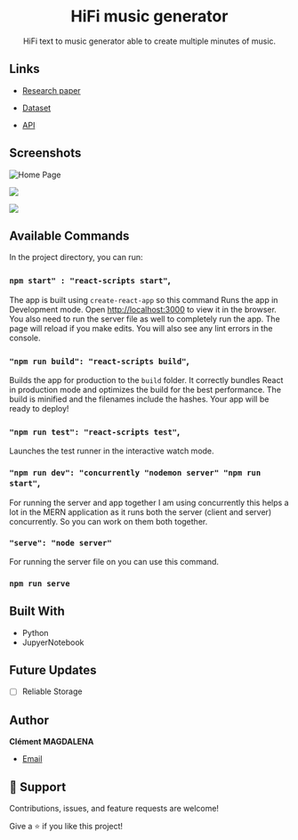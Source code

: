 <h1 align="center">HiFi music generator</h1>

<p align="center">HiFi text to music generator able to create multiple minutes of music.</p>

## Links

- [Research paper](https://arxiv.org/abs/2301.11325)

- [Dataset](https://www.kaggle.com/datasets/googleai/musiccaps)

- [API](<API Link> "API")

## Screenshots

![Home Page](/screenshots/1.png "Home Page")

![](/screenshots/2.png)

![](/screenshots/3.png)

## Available Commands

In the project directory, you can run:

### `npm start" : "react-scripts start"`,

The app is built using `create-react-app` so this command Runs the app in Development mode. Open [http://localhost:3000](http://localhost:3000) to view it in the browser. You also need to run the server file as well to completely run the app. The page will reload if you make edits.
You will also see any lint errors in the console.

### `"npm run build": "react-scripts build"`,

Builds the app for production to the `build` folder. It correctly bundles React in production mode and optimizes the build for the best performance. The build is minified and the filenames include the hashes. Your app will be ready to deploy!

### `"npm run test": "react-scripts test"`,

Launches the test runner in the interactive watch mode.

### `"npm run dev": "concurrently "nodemon server" "npm run start"`,

For running the server and app together I am using concurrently this helps a lot in the MERN application as it runs both the server (client and server) concurrently. So you can work on them both together.

### `"serve": "node server"`

For running the server file on you can use this command.

### `npm run serve`

## Built With

- Python
- JupyerNotebook

## Future Updates

- [ ] Reliable Storage

## Author

**Clément MAGDALENA**

- [Email](mailto:clmntmagdalena@gmail.com?subject=Hi "Hi!")

## 🤝 Support

Contributions, issues, and feature requests are welcome!

Give a ⭐️ if you like this project!
